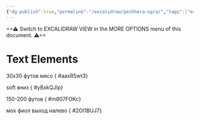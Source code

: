 ```yaml
---
{"dg-publish":true,"permalink":"/excalidraw/peshhera-ogra/","tags":["excalidraw"]}
---
```


==⚠  Switch to EXCALIDRAW VIEW in the MORE OPTIONS menu of this document. ⚠==


# Text Elements
30х30 футов
мясо
{ #aaxR5wt3}


soft вниз
{ #yBxkQJIp}


150-200 футов
{ #m807FOKc}


мох
фиол
выход
налево
{ #2OI1BUJ7}


